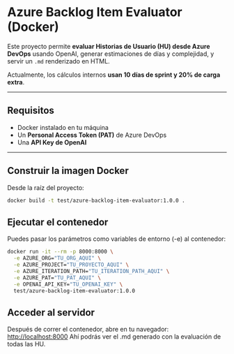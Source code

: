 # Azure Backlog Item Evaluator (Docker)

Este proyecto permite **evaluar Historias de Usuario (HU) desde Azure DevOps** usando OpenAI, generar estimaciones de días y complejidad, y servir un `.md` renderizado en HTML.  

Actualmente, los cálculos internos **usan 10 días de sprint y 20% de carga extra**.

---

## Requisitos

- Docker instalado en tu máquina  
- Un **Personal Access Token (PAT)** de Azure DevOps  
- Una **API Key de OpenAI**  

---

## Construir la imagen Docker

Desde la raíz del proyecto:

```bash
docker build -t test/azure-backlog-item-evaluator:1.0.0 .
```
## Ejecutar el contenedor

Puedes pasar los parámetros como variables de entorno (-e) al contenedor:

```bash
docker run -it --rm -p 8000:8000 \
  -e AZURE_ORG="TU_ORG_AQUI" \
  -e AZURE_PROJECT="TU_PROYECTO_AQUI" \
  -e AZURE_ITERATION_PATH="TU_ITERATION_PATH_AQUI" \
  -e AZURE_PAT="TU_PAT_AQUI" \
  -e OPENAI_API_KEY="TU_OPENAI_KEY" \
  test/azure-backlog-item-evaluator:1.0.0
```
## Acceder al servidor

Después de correr el contenedor, abre en tu navegador: [http://localhost:8000](http://localhost:8000) Ahí podrás ver el .md generado con la evaluación de todas las HU.

